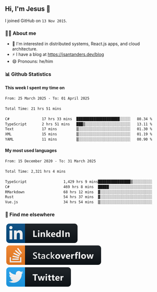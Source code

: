 ## Hi, I'm Jesus 👋

I joined GitHub on `13 Nov 2015`.

<!-- Talking about you -->

### 👨‍💻 About me

- 👦 I'm interested in distributed systems, React.js apps, and cloud architecture.
- ⚡️ I have a blog at <https://jsantanders.dev/blog>
- 😄 Pronouns: he/him

### 📊 Github Statistics

#### This week I spent my time on

<!--START_SECTION:weekly-->

```txt
From: 25 March 2025 - To: 01 April 2025

Total Time: 21 hrs 51 mins

C#               17 hrs 33 mins  ████████████████████░░░░░   80.34 %
TypeScript       2 hrs 51 mins   ███▒░░░░░░░░░░░░░░░░░░░░░   13.11 %
Text             17 mins         ▒░░░░░░░░░░░░░░░░░░░░░░░░   01.30 %
XML              15 mins         ▒░░░░░░░░░░░░░░░░░░░░░░░░   01.19 %
YAML             11 mins         ▒░░░░░░░░░░░░░░░░░░░░░░░░   00.90 %
```

<!--END_SECTION:weekly-->

#### My most used languages

<!--START_SECTION:alltime-->

```txt
From: 15 December 2020 - To: 31 March 2025

Total Time: 2,321 hrs 4 mins

TypeScript                 1,429 hrs 9 mins███████████████▒░░░░░░░░░   61.57 %
C#                         469 hrs 8 mins  █████░░░░░░░░░░░░░░░░░░░░   20.21 %
RMarkdown                  68 hrs 12 mins  ▓░░░░░░░░░░░░░░░░░░░░░░░░   02.94 %
Rust                       54 hrs 37 mins  ▓░░░░░░░░░░░░░░░░░░░░░░░░   02.35 %
Vue.js                     34 hrs 54 mins  ▒░░░░░░░░░░░░░░░░░░░░░░░░   01.50 %
```

<!--END_SECTION:alltime-->

### 📢 Find me elsewhere

<p>
  <a target="_blank" href="https://linkedin.com/in/jsantanders">
    <img src="https://github.com/jsantanders/jsantanders/blob/master/img/linkedin.svg" alt="LinkedIn" style="vertical-align:top; margin:4px">
  </a>
  
  <a target="_blank" href="https://stackoverflow.com/users/7318331/jesus-santander">
    <img src="https://github.com/jsantanders/jsantanders/blob/master/img/stackoverflow.svg" alt="StackOverflow" style="vertical-align:top; margin:4px">
  </a>
  
  <a target="_blank" href="http://twitter.com/jsantanders">
    <img src="https://github.com/jsantanders/jsantanders/blob/master/img/twitter.svg" alt="Twitter" style="vertical-align:top; margin:4px">
  </a>
</p>
